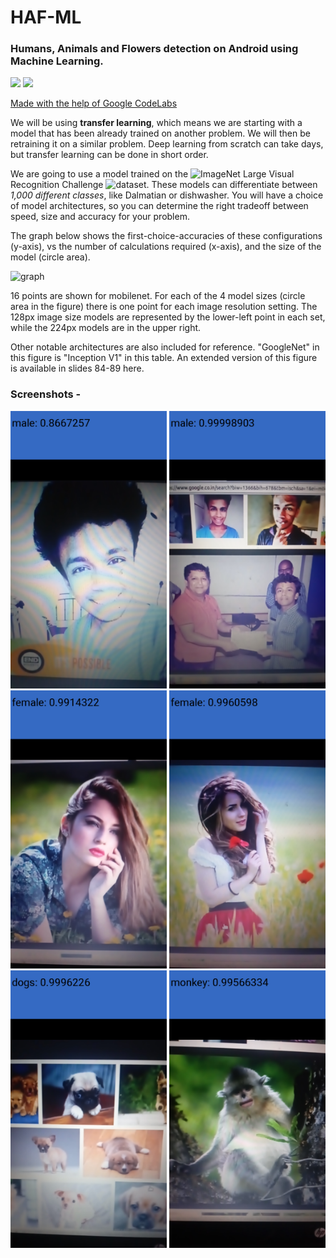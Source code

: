 # HAF-ML

### Humans, Animals and Flowers detection on Android using Machine Learning.
[![](https://developer.android.com/images/brand/Android_Robot_100.png)](https://www.android.com/) [![](https://www.tensorflow.org/images/apple-touch-icon-180x180.png)](https://www.tensorflow.org/)

[Made with the help of Google CodeLabs](https://codelabs.developers.google.com/codelabs/tensorflow-for-poets-2/index.html?index=..%2F..%2Findex#0)

We will be using **transfer learning**, which means we are starting with a model that has been already trained on another problem. We will then be retraining it on a similar problem. Deep learning from scratch can take days, but transfer learning can be done in short order.

We are going to use a model trained on the ![ImageNet](http://image-net.org/) Large Visual Recognition Challenge ![dataset](http://www.image-net.org/challenges/LSVRC/2012/). These models can differentiate between _1,000 different classes_, like Dalmatian or dishwasher. You will have a choice of model architectures, so you can determine the right tradeoff between speed, size and accuracy for your problem.

The graph below shows the first-choice-accuracies of these configurations (y-axis), vs the number of calculations required (x-axis), and the size of the model (circle area).

![graph](https://codelabs.developers.google.com/codelabs/tensorflow-for-poets/img/70170cbb89d318b1.png)

16 points are shown for mobilenet. For each of the 4 model sizes (circle area in the figure) there is one point for each image resolution setting. The 128px image size models are represented by the lower-left point in each set, while the 224px models are in the upper right.

Other notable architectures are also included for reference. "GoogleNet" in this figure is "Inception V1" in this table. An extended version of this figure is available in slides 84-89 here.






### Screenshots -

<img src="https://github.com/varshneydevansh/HAF-ML/blob/master/Screenshots/Screenshot_20171204-005233.png" width="250">   <img src="https://github.com/varshneydevansh/HAF-ML/blob/master/Screenshots/Screenshot_20171204-005313.png" width="250">   <img src="https://github.com/varshneydevansh/HAF-ML/blob/master/Screenshots/Screenshot_20171204-005354.png" width="250">   <img src="https://github.com/varshneydevansh/HAF-ML/blob/master/Screenshots/Screenshot_20171204-005530.png" width="250">   <img src="https://github.com/varshneydevansh/HAF-ML/blob/master/Screenshots/Screenshot_20171204-005623.png" width="250">   <img src="https://github.com/varshneydevansh/HAF-ML/blob/master/Screenshots/Screenshot_20171204-005710.png" width="250">
